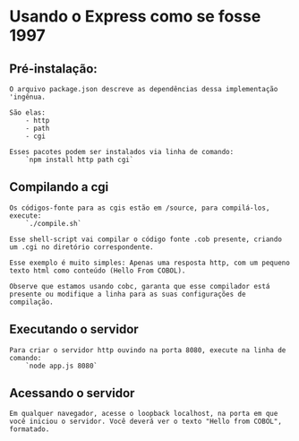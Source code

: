 # Usando o Express como se fosse 1997

## Pré-instalação:
    O arquivo package.json descreve as dependências dessa implementação 'ingênua.
    
    São elas:
        - http
        - path
        - cgi
    
    Esses pacotes podem ser instalados via linha de comando:
        `npm install http path cgi`

## Compilando a cgi
    Os códigos-fonte para as cgis estão em /source, para compilá-los, execute:
        `./compile.sh`
    
    Esse shell-script vai compilar o código fonte .cob presente, criando um .cgi no diretório correspondente.
    
    Esse exemplo é muito simples: Apenas uma resposta http, com um pequeno texto html como conteúdo (Hello From COBOL).

    Observe que estamos usando cobc, garanta que esse compilador está presente ou modifique a linha para as suas configurações de compilação.

## Executando o servidor
    Para criar o servidor http ouvindo na porta 8080, execute na linha de comando:
        `node app.js 8080`

## Acessando o servidor
    Em qualquer navegador, acesse o loopback localhost, na porta em que você iniciou o servidor. Você deverá ver o texto "Hello from COBOL", formatado.